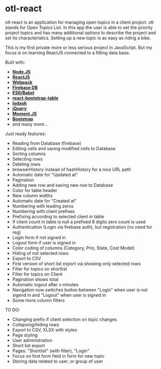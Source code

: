 # otl-react

otl-react is an application for managing open topics in a client project. otl stands for Open Topics List. In this app the user is able to set the priority project topics and has many additional options to describe the project and set its characteristics. Setting up a new topic is as easy as riding a bike.

This is my first private more or less serious project in JavaScript. But my focus is on learning ReactJS connected to a fitting data base.

Built with: 
* [**Node.JS**](https://nodejs.org/en/)
* [**ReactJS**](https://facebook.github.io/react/) 
* [**Webpack**](https://webpack.github.io/) 
* [**Firebase DB**](https://firebase.google.com/)
* [**ES6/Babel**](https://babeljs.io/)
* [**react-bootstrap-table**](http://allenfang.github.io/react-bootstrap-table/index.html)
* [**lodash**](https://lodash.com/)
* [**jQuery**](http://jquery.com/)
* [**Moment.JS**](http://momentjs.com/)
* [**Bootstrap**](http://getbootstrap.com/)
* and many more...

Just ready features:
* Reading from Database (firebase)
* Editing cells and saving modified cells to Database
* Sorting columns
* Selecting rows
* Deleting rows
* browserHistory instead of hashHistory for a nice URL path
* Automatic date for "Updated at"
* Pagination
* Adding new row and saving new row to Database
* Color for table header
* New column widths
* Automatic date for "Created at"
* Numbering with leading zeros
* Numbering with client prefixes
* Prefixing according to selected client in table
* If client count in table is null a prefixed 8 digits zero count is used
* Authentication (Login via firebase auth), but registration (no need for reg)
* Login form if not signed in
* Logout form if user is signed in
* Color coding of columns (Category, Prio, State, Cost Model)
* Hiding of not selected rows
* Export to CSV
* First version of short list export via showing only selected rows
* Filter for topics on shortlist
* Filter for topics on Client
* Pagination shows total
* Automatic logout after x minutes
* Navigation now switches button between "Login" when user is not sigend in and "Logout"  when user is signed in
* Some more column filters


TO DO:
* Changing prefix if client selection on topic changes
* Collapsing/hiding rows
* Export to CSV, XLSX with styles
* Page styling
* User administration
* Short list export
* Pages: "Shortlist" (with filter), "Login"
* Focus on first form field in form for new topic
* Storing data related to user, or group of user

